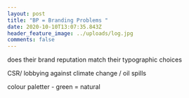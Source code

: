 ```yaml
---
layout: post
title: "BP = Branding Problems "
date: 2020-10-10T13:07:35.843Z
header_feature_image: ../uploads/log.jpg
comments: false
---
```

does their brand reputation match their typographic choices 



CSR/ lobbying against climate change / oil spills 



colour paletter - green = natural